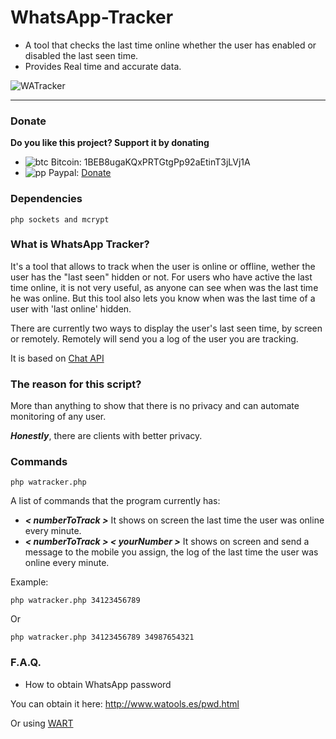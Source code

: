 WhatsApp-Tracker
================

- A tool that checks the last time online whether the user has enabled or disabled the last seen time.
- Provides Real time and accurate data.

![WATracker](http://cl.ly/image/1P331F2S3q0b/watracker.png)


----------

### Donate

**Do you like this project? Support it by donating**
- ![btc](https://camo.githubusercontent.com/4bc31b03fc4026aa2f14e09c25c09b81e06d5e71/687474703a2f2f7777772e6d6f6e747265616c626974636f696e2e636f6d2f696d672f66617669636f6e2e69636f) Bitcoin: 1BEB8ugaKQxPRTGtgPp92aEtinT3jLVj1A
- ![pp](https://raw.githubusercontent.com/reek/anti-adblock-killer/gh-pages/images/paypal.png) Paypal: [Donate](https://www.paypal.com/cgi-bin/webscr?cmd=_s-xclick&hosted_button_id=R9J2UVKUP8X8S)

### Dependencies

`php sockets and mcrypt`

### What is WhatsApp Tracker?

It's a tool that allows to track when the user is online or offline, wether the user has the "last seen" hidden or not. For users who have active the last time online, it is not very useful, as anyone can see when was the last time he was online. But this tool also lets you know when was the last time of a user with 'last online' hidden.

There are currently two ways to display the user's last seen time, by screen or remotely. Remotely will send you a log of the user you are tracking.

It is based on [Chat API](https://github.com/mgp25/Chat-API)


### The reason for this script?

More than anything to show that there is no privacy and can automate monitoring of any user.

***Honestly***, there are clients with better privacy.

### Commands

```
php watracker.php
```

A list of commands that the program currently has:

- ***< numberToTrack >*** It shows on screen the last time the user was online every minute. 
- ***< numberToTrack > < yourNumber >*** It shows on screen and send a message to the mobile you assign, the log of the last time the user was online every minute.

Example:
```
php watracker.php 34123456789
```

Or

```
php watracker.php 34123456789 34987654321
```

### F.A.Q.

- How to obtain WhatsApp password

You can obtain it here: http://www.watools.es/pwd.html

Or using [WART](https://github.com/mgp25/WART)

